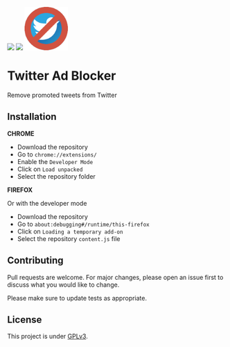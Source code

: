 ![](https://www.codefactor.io/repository/github/darkempire78/twitter-ad-blocker/badge?style=for-the-badge) ![](https://img.shields.io/github/repo-size/Darkempire78/Twitter-Ad-Blocker?style=for-the-badge)
<img src="assets/icon128.png" width="100"/>

# Twitter Ad Blocker

Remove promoted tweets from Twitter

## Installation

**CHROME**
* Download the repository
* Go to `chrome://extensions/`
* Enable the `Developer Mode`
* Click on `Load unpacked`
* Select the repository folder

**FIREFOX**

Or with the developer mode
* Download the repository
* Go to `about:debugging#/runtime/this-firefox`
* Click on `Loading a temporary add-on`
* Select the repository `content.js` file

<!-- ## Features

<img src="" width="800"/>
<img src="" width="800"/> -->

## Contributing

Pull requests are welcome. For major changes, please open an issue first to discuss what you would like to change.

Please make sure to update tests as appropriate.


## License

This project is under [GPLv3](LICENSE).
